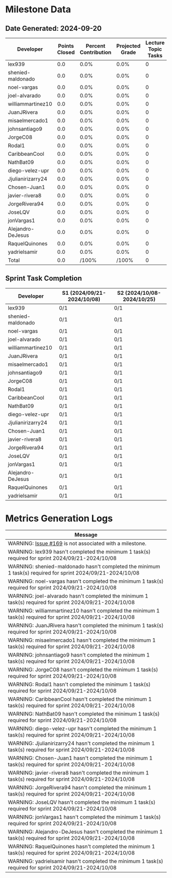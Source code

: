 # Milestone Data

## Date Generated: 2024-09-20
| Developer | Points Closed | Percent Contribution | Projected Grade | Lecture Topic Tasks |
| --------- | ------------- | -------------------- | --------------- | ------------------- |
| lex939 | 0.0 | 0.0% | 0.0% | 0 |
| shenied-maldonado | 0.0 | 0.0% | 0.0% | 0 |
| noel-vargas | 0.0 | 0.0% | 0.0% | 0 |
| joel-alvarado | 0.0 | 0.0% | 0.0% | 0 |
| williammartinez10 | 0.0 | 0.0% | 0.0% | 0 |
| JuanJRivera | 0.0 | 0.0% | 0.0% | 0 |
| misaelmercado1 | 0.0 | 0.0% | 0.0% | 0 |
| johnsantiago9 | 0.0 | 0.0% | 0.0% | 0 |
| JorgeC08 | 0.0 | 0.0% | 0.0% | 0 |
| Rodal1 | 0.0 | 0.0% | 0.0% | 0 |
| CaribbeanCool | 0.0 | 0.0% | 0.0% | 0 |
| NathBat09 | 0.0 | 0.0% | 0.0% | 0 |
| diego-velez-upr | 0.0 | 0.0% | 0.0% | 0 |
| Jjulianirizarry24 | 0.0 | 0.0% | 0.0% | 0 |
| Chosen-Juan1 | 0.0 | 0.0% | 0.0% | 0 |
| javier-rivera8 | 0.0 | 0.0% | 0.0% | 0 |
| JorgeRivera94 | 0.0 | 0.0% | 0.0% | 0 |
| JoseLQV | 0.0 | 0.0% | 0.0% | 0 |
| jonVargas1 | 0.0 | 0.0% | 0.0% | 0 |
| Alejandro-DeJesus | 0.0 | 0.0% | 0.0% | 0 |
| RaquelQuinones | 0.0 | 0.0% | 0.0% | 0 |
| yadrielsamir | 0.0 | 0.0% | 0.0% | 0 |
| Total | 0.0 | /100% | /100% | 0 |


## Sprint Task Completion

| Developer | S1 (2024/09/21-2024/10/08) | S2 (2024/10/08-2024/10/25) |
|---|---|---|
| lex939 | 0/1 | 0/1 |
| shenied-maldonado | 0/1 | 0/1 |
| noel-vargas | 0/1 | 0/1 |
| joel-alvarado | 0/1 | 0/1 |
| williammartinez10 | 0/1 | 0/1 |
| JuanJRivera | 0/1 | 0/1 |
| misaelmercado1 | 0/1 | 0/1 |
| johnsantiago9 | 0/1 | 0/1 |
| JorgeC08 | 0/1 | 0/1 |
| Rodal1 | 0/1 | 0/1 |
| CaribbeanCool | 0/1 | 0/1 |
| NathBat09 | 0/1 | 0/1 |
| diego-velez-upr | 0/1 | 0/1 |
| Jjulianirizarry24 | 0/1 | 0/1 |
| Chosen-Juan1 | 0/1 | 0/1 |
| javier-rivera8 | 0/1 | 0/1 |
| JorgeRivera94 | 0/1 | 0/1 |
| JoseLQV | 0/1 | 0/1 |
| jonVargas1 | 0/1 | 0/1 |
| Alejandro-DeJesus | 0/1 | 0/1 |
| RaquelQuinones | 0/1 | 0/1 |
| yadrielsamir | 0/1 | 0/1 |
# Metrics Generation Logs

| Message |
| ------- |
| WARNING: [Issue #169](https://github.com/uprm-inso4116-2024-2025-s1/semester-project-SafeRUM/issues/169) is not associated with a milestone. |
| WARNING: lex939 hasn't completed the minimum 1 task(s) required for sprint 2024/09/21-2024/10/08 |
| WARNING: shenied-maldonado hasn't completed the minimum 1 task(s) required for sprint 2024/09/21-2024/10/08 |
| WARNING: noel-vargas hasn't completed the minimum 1 task(s) required for sprint 2024/09/21-2024/10/08 |
| WARNING: joel-alvarado hasn't completed the minimum 1 task(s) required for sprint 2024/09/21-2024/10/08 |
| WARNING: williammartinez10 hasn't completed the minimum 1 task(s) required for sprint 2024/09/21-2024/10/08 |
| WARNING: JuanJRivera hasn't completed the minimum 1 task(s) required for sprint 2024/09/21-2024/10/08 |
| WARNING: misaelmercado1 hasn't completed the minimum 1 task(s) required for sprint 2024/09/21-2024/10/08 |
| WARNING: johnsantiago9 hasn't completed the minimum 1 task(s) required for sprint 2024/09/21-2024/10/08 |
| WARNING: JorgeC08 hasn't completed the minimum 1 task(s) required for sprint 2024/09/21-2024/10/08 |
| WARNING: Rodal1 hasn't completed the minimum 1 task(s) required for sprint 2024/09/21-2024/10/08 |
| WARNING: CaribbeanCool hasn't completed the minimum 1 task(s) required for sprint 2024/09/21-2024/10/08 |
| WARNING: NathBat09 hasn't completed the minimum 1 task(s) required for sprint 2024/09/21-2024/10/08 |
| WARNING: diego-velez-upr hasn't completed the minimum 1 task(s) required for sprint 2024/09/21-2024/10/08 |
| WARNING: Jjulianirizarry24 hasn't completed the minimum 1 task(s) required for sprint 2024/09/21-2024/10/08 |
| WARNING: Chosen-Juan1 hasn't completed the minimum 1 task(s) required for sprint 2024/09/21-2024/10/08 |
| WARNING: javier-rivera8 hasn't completed the minimum 1 task(s) required for sprint 2024/09/21-2024/10/08 |
| WARNING: JorgeRivera94 hasn't completed the minimum 1 task(s) required for sprint 2024/09/21-2024/10/08 |
| WARNING: JoseLQV hasn't completed the minimum 1 task(s) required for sprint 2024/09/21-2024/10/08 |
| WARNING: jonVargas1 hasn't completed the minimum 1 task(s) required for sprint 2024/09/21-2024/10/08 |
| WARNING: Alejandro-DeJesus hasn't completed the minimum 1 task(s) required for sprint 2024/09/21-2024/10/08 |
| WARNING: RaquelQuinones hasn't completed the minimum 1 task(s) required for sprint 2024/09/21-2024/10/08 |
| WARNING: yadrielsamir hasn't completed the minimum 1 task(s) required for sprint 2024/09/21-2024/10/08 |
